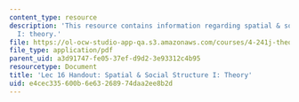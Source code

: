 ```yaml
---
content_type: resource
description: 'This resource contains information regarding spatial & social structure
  I: theory.'
file: https://ol-ocw-studio-app-qa.s3.amazonaws.com/courses/4-241j-theory-of-city-form-spring-2013/e4cec335600b6e63268974daa2ee8b2d_MIT4_241JS13_handout16.pdf
file_type: application/pdf
parent_uid: a3d91747-fe05-37ef-d9d2-3e93312c4b95
resourcetype: Document
title: 'Lec 16 Handout: Spatial & Social Structure I: Theory'
uid: e4cec335-600b-6e63-2689-74daa2ee8b2d
---
```

